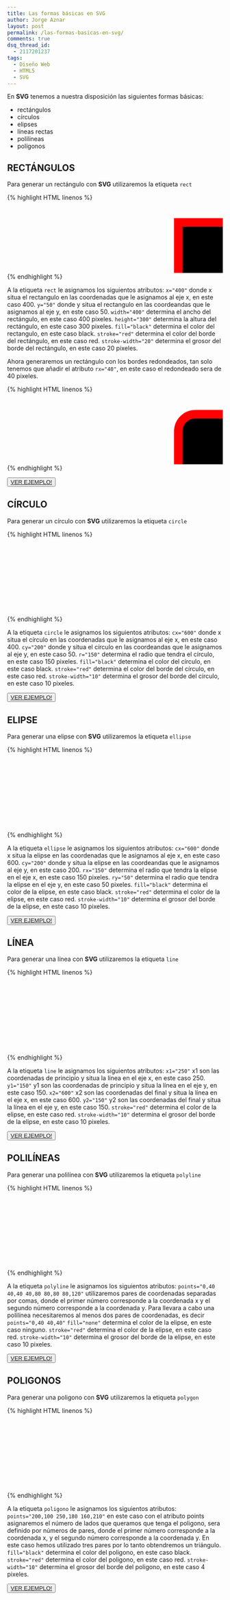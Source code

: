 ```yaml
---
title: Las formas básicas en SVG
author: Jorge Aznar
layout: post
permalink: /las-formas-basicas-en-svg/
comments: true
dsq_thread_id:
  - 2117201237
tags:
  - Diseño Web
  - HTML5
  - SVG
---
```

En **SVG** tenemos a nuestra disposición las siguientes formas básicas:

*   rectángulos <br/>
*   círculos <br/>
*   elipses <br/>
*   líneas rectas <br/>
*   polilíneas <br/>
*   polígonos <br/>

<!--more-->

## RECTÁNGULOS

Para generar un rectángulo con **SVG** utilizaremos la etiqueta `rect`

{% highlight HTML linenos %}
<svg version="1.1" xmlns="http://www.w3.org/2000/svg"
xmlns:xlink="http://www.w3.org/1999/xlink" width="1198" height="398" >
<rect x="400" y="50" width="400" height="300"
fill="black" stroke="red" stroke-width="20" />
</svg>
{% endhighlight %}

A la etiqueta `rect` le asignamos los siguientos atributos:
`x="400"` donde x situa el rectangulo en las coordenadas que le asignamos al eje x, en este caso 400.
`y="50"` donde y situa el rectangulo en las coordeandas que le asignamos al eje y, en este caso 50.
`width="400"` determina el ancho del rectángulo, en este caso 400 pixeles.
`height="300"` determina la altura del rectángulo, en este caso 300 pixeles.
`fill="black"` determina el color del rectangulo, en este caso black.
`stroke="red"` determina el color del borde del rectángulo, en este caso red.
`stroke-width="20"` determina el grosor del borde del rectángulo, en este caso 20 pixeles.

Ahora generaremos un rectángulo con los bordes redondeados, tan solo tenemos que añadir el atributo `rx="40"`, en este caso el redondeado sera de 40 pixeles.

{% highlight HTML linenos %}<svg version="1.1" xmlns="http://www.w3.org/2000/svg"
xmlns:xlink="http://www.w3.org/1999/xlink" width="1198" height="398" >
<rect x="400" y="50" width="400" height="300"
fill="black" stroke="red" stroke-width="20" rx="40" />
</svg>{% endhighlight %}

<button class="boton-centrar">
  <a target="_blank" class="btn" href="http://jorgeatgu.com/ejemplos/formassvg/rectangulo.html">VER EJEMPLO!</a>
</button>

## CÍRCULO

Para generar un círculo con **SVG** utilizaremos la etiqueta `circle`

{% highlight HTML linenos %}<svg version="1.1" xmlns="http://www.w3.org/2000/svg"
xmlns:xlink="http://www.w3.org/1999/xlink" width="1198" height="398" >

<circle cx="600" cy="200" r="150" fill="black" stroke="red" stroke-width="10"/>

</svg>{% endhighlight %}

A la etiqueta `circle` le asignamos los siguientos atributos:
`cx="600"` donde x situa el círculo en las coordenadas que le asignamos al eje x, en este caso 400.
`cy="200"` donde y situa el círculo en las coordeandas que le asignamos al eje y, en este caso 50.
`r="150"` determina el radio que tendra el círculo, en este caso 150 pixeles.
`fill="black"` determina el color del círculo, en este caso black.
`stroke="red"` determina el color del borde del círculo, en este caso red.
`stroke-width="10"` determina el grosor del borde del círculo, en este caso 10 pixeles.

<button class="boton-centrar">
  <a target="_blank" class="btn" href="http://jorgeatgu.com/ejemplos/formassvg/circulo.html">VER EJEMPLO!</a>
</button>

## ELIPSE

Para generar una elipse con **SVG** utilizaremos la etiqueta `ellipse`

{% highlight HTML linenos %}<svg version="1.1" xmlns="http://www.w3.org/2000/svg"
xmlns:xlink="http://www.w3.org/1999/xlink"
width="1198" height="398" >

<ellipse cx="600" cy="200" rx="150" ry="50"
fill="black" stroke="red" stroke-width="10"/>

</svg>{% endhighlight %}

A la etiqueta `ellipse` le asignamos los siguientos atributos:
`cx="600"` donde x situa la elipse en las coordenadas que le asignamos al eje x, en este caso 600.
`cy="200"` donde y situa la elipse en las coordeandas que le asignamos al eje y, en este caso 200.
`rx="150"` determina el radio que tendra la elipse en el eje x, en este caso 150 pixeles.
`ry="50"` determina el radio que tendra la elipse en el eje y, en este caso 50 pixeles.
`fill="black"` determina el color de la elipse, en este caso black.
`stroke="red"` determina el color de la elipse, en este caso red.
`stroke-width="10"` determina el grosor del borde de la elipse, en este caso 10 pixeles.

<button class="boton-centrar">
  <a target="_blank" class="btn" href="http://jorgeatgu.com/ejemplos/formassvg/elipse.html">VER EJEMPLO!</a>
</button>

## LÍNEA

Para generar una línea con **SVG** utilizaremos la etiqueta `line`

{% highlight HTML linenos %}<svg version="1.1" xmlns="http://www.w3.org/2000/svg"
mlns:xlink="http://www.w3.org/1999/xlink" width="1198" height="398" >

<line x1=’250′ y1="150" x2=’600′ y2=’150′
stroke="red" stroke-width="20" />

</svg>{% endhighlight %}

A la etiqueta `line` le asignamos los siguientos atributos:
`x1="250"` x1 son las coordenadas de principio y situa la línea en el eje x, en este caso 250.
`y1="150"` y1 son las coordenadas de principio y situa la línea en el eje y, en este caso 150.
`x2="600"` x2 son las coordenadas del final y situa la línea en el eje x, en este caso 600.
`y2="150"` y2 son las coordenadas del final y situa la línea en el eje y, en este caso 150.
`stroke="red"` determina el color de la elipse, en este caso red.
`stroke-width="10"` determina el grosor del borde de la elipse, en este caso 10 pixeles.

<button class="boton-centrar">
  <a target="_blank" class="btn" href="http://jorgeatgu.com/ejemplos/formassvg/linea.html">VER EJEMPLO!</a>
</button>

## POLILÍNEAS

Para generar una polilínea con **SVG** utilizaremos la etiqueta `polyline`

{% highlight HTML linenos %}<svg version="1.1" xmlns="http://www.w3.org/2000/svg"
xmlns:xlink="http://www.w3.org/1999/xlink" width="1198" height="398" >

<polyline points="0,40 40,40 40,80 80,80 80,120"
fill="none" stroke="red" stroke-width="10" />

</svg>{% endhighlight %}

A la etiqueta `polyline` le asignamos los siguientos atributos:
`points="0,40 40,40 40,80 80,80 80,120"` utilizaremos pares de coordenadas separadas por comas, donde el primer número corresponde a la coordenada x y el segundo número corresponde a la coordenada y. Para llevara a cabo una polilínea necesitaremos al menos dos pares de coordenadas, es decir `points="0,40 40,40"`
`fill="none"` determina el color de la elipse, en este caso ninguno.
`stroke="red"` determina el color de la elipse, en este caso red.
`stroke-width="10"` determina el grosor del borde de la elipse, en este caso 10 pixeles.

<button class="boton-centrar">
  <a target="_blank" class="btn" href="http://jorgeatgu.com/ejemplos/formassvg/polilinea.html">VER EJEMPLO!</a>
</button>

## POLIGONOS

Para generar una poligono con **SVG** utilizaremos la etiqueta `polygon`

{% highlight HTML linenos %}<svg version="1.1" xmlns="http://www.w3.org/2000/svg"
xmlns:xlink="http://www.w3.org/1999/xlink"
width="1198" height="398" >

<polygon points="200,100 250,180 160,210"
fill="black" stroke="red" stroke-width="4" />

</svg>{% endhighlight %}

A la etiqueta `poligono` le asignamos los siguientos atributos:
`points="200,100 250,180 160,210"` en este caso con el atributo points asignaremos el número de lados que queramos que tenga el poligono, sera definido por números de pares, donde el primer número corresponde a la coordenada x, y el segundo número corresponde a la coordenada y. En este caso hemos utilizado tres pares por lo tanto obtendremos un triángulo.
`fill="black"` determina el color del poligono, en este caso black.
`stroke="red"` determina el color del poligono, en este caso red.
`stroke-width="10"` determina el grosor del borde del poligono, en este caso 4 pixeles.

<button class="boton-centrar">
  <a target="_blank" class="btn" href="http://jorgeatgu.com/ejemplos/formassvg/poligono.html">VER EJEMPLO!</a>
</button>